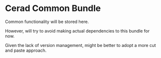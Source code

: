 Cerad Common Bundle
===================

Common functionality will be stored here.  

However, will try to avoid making actual dependencies to this bundle for now.

Given the lack of version management, might be better to adopt a more cut and paste approach.

